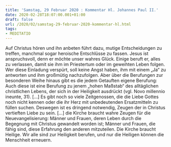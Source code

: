 ```yaml
---
title: 'Samstag, 29 Februar 2020 : Kommentar Hl. Johannes Paul II.'
date: 2020-02-28T18:07:00.001+01:00
draft: false
url: /2020/02/samstag-29-februar-2020-kommentar-hl.html
tags: 
- MEDITATIO
---
```


Auf Christus hören und ihn anbeten führt dazu, mutige Entscheidungen zu treffen, manchmal sogar heroische Entschlüsse zu fassen. Jesus ist anspruchsvoll, denn er möchte unser wahres Glück. Einige beruft er, alles zu verlassen, damit sie ihm im Priestertum oder im geweihten Leben folgen. Wer diese Einladung verspürt, soll keine Angst haben, ihm mit einem „Ja“ zu antworten und ihm großmütig nachzufolgen. Aber über die Berufungen zur besonderen Weihe hinaus gibt es die jedem Getauften eigene Berufung: Auch diese ist eine Berufung zu jenem „hohen Maßstab“ des alltäglichen christlichen Lebens, der sich in der Heiligkeit ausdrückt (vgl. Novo millennio ineunte, 31). \[…\] Es gibt noch so viele Zeitgenossen, die die Liebe Gottes noch nicht kennen oder die ihr Herz mit unbedeutenden Ersatzmitteln zu füllen suchen. Deswegen ist es dringend notwendig, Zeugen der in Christus vertieften Liebe zu sein. \[…\] die Kirche braucht wahre Zeugen für die Neuevangelisierung: Männer und Frauen, deren Leben durch die Begegnung mit Christus gewandelt worden ist; Männer und Frauen, die fähig sind, diese Erfahrung den anderen mitzuteilen. Die Kirche braucht Heilige. Wir alle sind zur Heiligkeit berufen, und nur die Heiligen können die Menschheit erneuern.